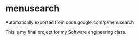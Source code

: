 # menusearch
Automatically exported from code.google.com/p/menusearch


This is my final project for my Software engineering class.

